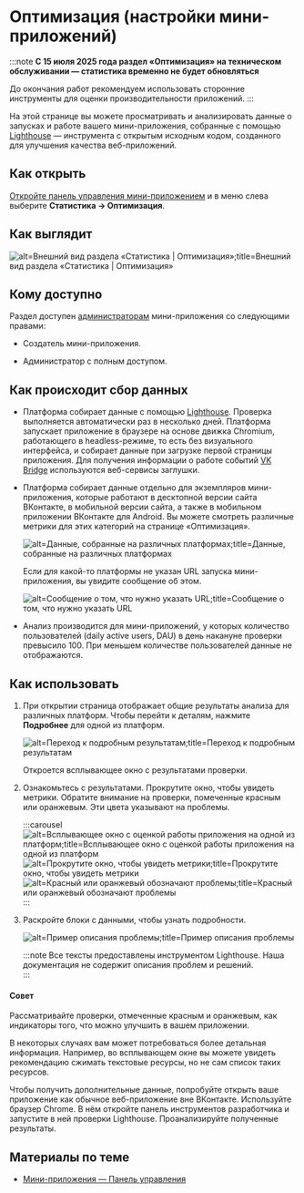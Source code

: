 
<!-- ---
title: 'Мини-приложения | Панель управления | Статистика | Оптимизация'
is_hidden: false
is_search_available: true
menu: 'main_menu'
visible_to_search_robots: true
meta_description: 
redirect_to: 
lang: ru
--- -->

# Оптимизация (настройки мини-приложений)

:::note
**С 15 июля 2025 года раздел «Оптимизация» на техническом обслуживании — статистика временно не будет обновляться**

До окончания работ рекомендуем использовать сторонние инструменты для оценки производительности приложений.
:::

На этой странице вы можете просматривать и анализировать данные о запусках и работе вашего мини-приложения, собранные с помощью [Lighthouse](https://developer.chrome.com/docs/lighthouse/overview) — инструмента с открытым исходным кодом, созданного для улучшения качества веб-приложений.

## Как открыть

[Откройте панель управления мини-приложением](../overview.md) и в меню слева выберите **Статистика&nbsp;&rarr; Оптимизация**.

## Как выглядит

<!-- /exclusions/_images/mini-apps/settings/stats/optimization-page.png -->
![alt=Внешний вид раздела «Статистика | Оптимизация»;title=Внешний вид раздела «Статистика | Оптимизация»](db0e394b4c40a12090e48a8f07371d3f96c2c64ba1da4133d7473783 "5790532234924838560")

## Кому доступно

Раздел доступен [администраторам](mini-apps/settings/managers) мини-приложения со следующими правами:

* Создатель мини-приложения.

* Администратор с полным доступом.

## Как происходит сбор данных

* Платформа собирает данные с помощью [Lighthouse](https://developer.chrome.com/docs/lighthouse/overview). Проверка  выполняется автоматически раз в несколько дней. Платформа запускает приложение в браузере на основе движка Chromium, работающего в headless-режиме, то есть без визуального интерфейса, и собирает данные при загрузке первой страницы приложения. Для получения информации о работе событий [VK Bridge](bridge/overview) используются веб-сервисы заглушки.

* Платформа собирает данные отдельно для экземпляров мини-приложения, которые работают в десктопной версии сайта ВКонтакте, в мобильной версии сайта, а также в мобильном приложении ВКонтакте для Android. Вы можете смотреть различные метрики для этих категорий на странице «Оптимизация».

    <!-- /exclusions/_images/mini-apps/settings/stats/optimization-page-different-platforms.webp -->
    ![alt=Данные, собранные на различных платформах;title=Данные, собранные на различных платформах](947c86f61c555f88fb5a24555dd014b7b50b2a63cd0469b8ca26778c "7526298822637708588")

    Если для какой-то платформы не указан URL запуска мини-приложения, вы увидите сообщение об этом.

    <!-- /exclusions/_images/mini-apps/settings/stats/optimization-page-no-url.webp -->
    ![alt=Сообщение о том, что нужно указать URL;title=Сообщение о том, что нужно указать URL](3c2fd7a8cf1d3cf48f3557d436ec3abcac78212ca2d1999949a49d18 "-5329819254078454380")

* Анализ производится для мини-приложений, у которых количество пользователей (daily active users, DAU) в день накануне проверки превысило 100. При меньшем количестве пользователей данные не отображаются.

## Как использовать

1. При открытии страница отображает общие результаты анализа для различных платформ. Чтобы перейти к деталям, нажмите **Подробнее** для одной из платформ.

    <!-- /exclusions/_images/mini-apps/settings/stats/optimization-page-details-link.webp -->
    ![alt=Переход к подробным результатам;title=Переход к подробным результатам](ac5ce38413300f791bf790aa601001ddea8abdf74be88ee7ceb382d7 "-552177892377258960")

    Откроется всплывающее окно с результатами проверки.

1. Ознакомьтесь с результатами. Прокрутите окно, чтобы увидеть метрики. Обратите внимание на проверки, помеченные красным или оранжевым. Эти цвета указывают на проблемы.

    <!-- /exclusions/_images/mini-apps/settings/stats/optimization-page-platform-results.webp -->
    <!-- /exclusions/_images/mini-apps/settings/stats/optimization-page-metrics.webp -->
    <!-- /exclusions/_images/mini-apps/settings/stats/optimization-page-failed-checks.webp -->
    :::carousel
    ![alt=Всплывающее окно с оценкой работы приложения на одной из платформ;title=Всплывающее окно с оценкой работы приложения на одной из платформ](368366b0bc841b8df2f142d9d00073ecc05936c2f8ab67055355d821 "4999932001161771150")
    ![alt=Прокрутите окно, чтобы увидеть метрики;title=Прокрутите окно, чтобы увидеть метрики](115a31cc4978bf9506693e8b7be69a730afd23c5097a66110feb3dec "1069849660161157433")
    ![alt=Красный или оранжевый обозначают проблемы;title=Красный или оранжевый обозначают проблемы](512086f226e9eff712a160cf589b612edf9ce3e40afe765f0c2377ed "-1471338585144791974")
    :::

1. Раскройте блоки с данными, чтобы узнать подробности.  

    <!-- /exclusions/_images/mini-apps/settings/stats/optimization-page-expand-explanation.webp -->
    ![alt=Пример описания проблемы;title=Пример описания проблемы](d5797441ae72a57c8bfdda27311f9bed26993aafef00343259bbc204 "7544670866094531418")

    :::note
    Все тексты предоставлены инструментом Lighthouse. Наша документация не содержит описания проблем и решений.  
    :::

#### Совет

Рассматривайте проверки, отмеченные красным и оранжевым, как индикаторы того, что можно улучшить в вашем приложении.

В некоторых случаях вам может потребоваться более детальная информация. Например, во всплывающем окне вы можете увидеть рекомендацию сжимать текстовые ресурсы, но не сам список таких ресурсов.

Чтобы получить дополнительные данные, попробуйте открыть ваше приложение как обычное веб-приложение вне ВКонтакте. Используйте браузер Chrome. В нём откройте панель инструментов разработчика и запустите в ней проверки Lighthouse. Проанализируйте полученные результаты.

## Материалы по теме

* [Мини-приложения — Панель управления](../overview.md)

